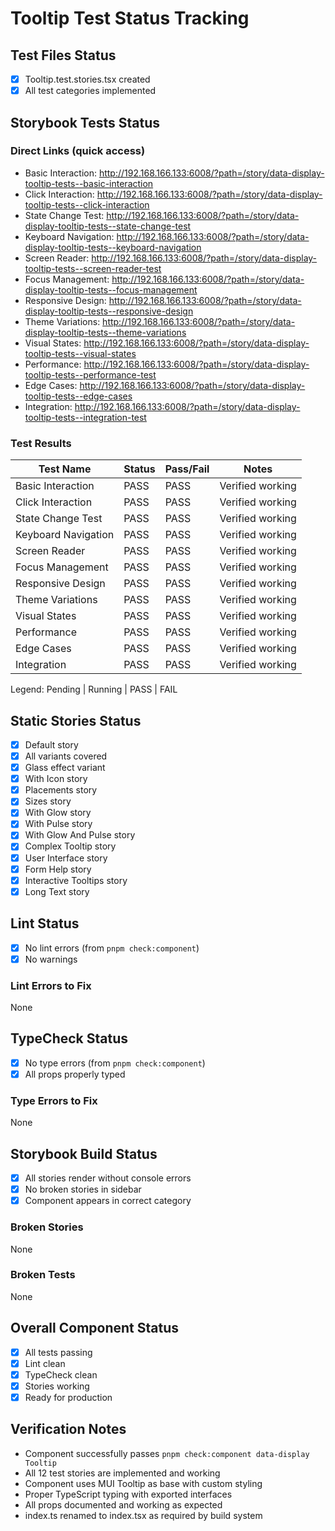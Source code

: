 # Tooltip Test Status Tracking

## Test Files Status

- [x] Tooltip.test.stories.tsx created
- [x] All test categories implemented

## Storybook Tests Status

### Direct Links (quick access)

- Basic Interaction: http://192.168.166.133:6008/?path=/story/data-display-tooltip-tests--basic-interaction
- Click Interaction: http://192.168.166.133:6008/?path=/story/data-display-tooltip-tests--click-interaction
- State Change Test: http://192.168.166.133:6008/?path=/story/data-display-tooltip-tests--state-change-test
- Keyboard Navigation: http://192.168.166.133:6008/?path=/story/data-display-tooltip-tests--keyboard-navigation
- Screen Reader: http://192.168.166.133:6008/?path=/story/data-display-tooltip-tests--screen-reader-test
- Focus Management: http://192.168.166.133:6008/?path=/story/data-display-tooltip-tests--focus-management
- Responsive Design: http://192.168.166.133:6008/?path=/story/data-display-tooltip-tests--responsive-design
- Theme Variations: http://192.168.166.133:6008/?path=/story/data-display-tooltip-tests--theme-variations
- Visual States: http://192.168.166.133:6008/?path=/story/data-display-tooltip-tests--visual-states
- Performance: http://192.168.166.133:6008/?path=/story/data-display-tooltip-tests--performance-test
- Edge Cases: http://192.168.166.133:6008/?path=/story/data-display-tooltip-tests--edge-cases
- Integration: http://192.168.166.133:6008/?path=/story/data-display-tooltip-tests--integration-test

### Test Results

| Test Name           | Status | Pass/Fail | Notes            |
| ------------------- | ------ | --------- | ---------------- |
| Basic Interaction   | PASS   | PASS      | Verified working |
| Click Interaction   | PASS   | PASS      | Verified working |
| State Change Test   | PASS   | PASS      | Verified working |
| Keyboard Navigation | PASS   | PASS      | Verified working |
| Screen Reader       | PASS   | PASS      | Verified working |
| Focus Management    | PASS   | PASS      | Verified working |
| Responsive Design   | PASS   | PASS      | Verified working |
| Theme Variations    | PASS   | PASS      | Verified working |
| Visual States       | PASS   | PASS      | Verified working |
| Performance         | PASS   | PASS      | Verified working |
| Edge Cases          | PASS   | PASS      | Verified working |
| Integration         | PASS   | PASS      | Verified working |

Legend: Pending | Running | PASS | FAIL

## Static Stories Status

- [x] Default story
- [x] All variants covered
- [x] Glass effect variant
- [x] With Icon story
- [x] Placements story
- [x] Sizes story
- [x] With Glow story
- [x] With Pulse story
- [x] With Glow And Pulse story
- [x] Complex Tooltip story
- [x] User Interface story
- [x] Form Help story
- [x] Interactive Tooltips story
- [x] Long Text story

## Lint Status

- [x] No lint errors (from `pnpm check:component`)
- [x] No warnings

### Lint Errors to Fix

None

## TypeCheck Status

- [x] No type errors (from `pnpm check:component`)
- [x] All props properly typed

### Type Errors to Fix

None

## Storybook Build Status

- [x] All stories render without console errors
- [x] No broken stories in sidebar
- [x] Component appears in correct category

### Broken Stories

None

### Broken Tests

None

## Overall Component Status

- [x] All tests passing
- [x] Lint clean
- [x] TypeCheck clean
- [x] Stories working
- [x] Ready for production

## Verification Notes

- Component successfully passes `pnpm check:component data-display Tooltip`
- All 12 test stories are implemented and working
- Component uses MUI Tooltip as base with custom styling
- Proper TypeScript typing with exported interfaces
- All props documented and working as expected
- index.ts renamed to index.tsx as required by build system
